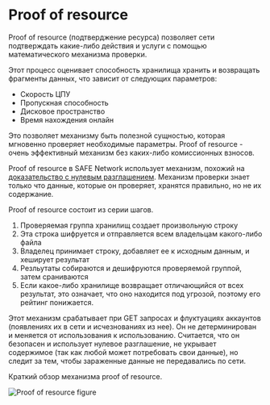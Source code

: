 # Proof of resource
Proof of resource (подтверджение ресурса) позволяет сети подтверждать какие-либо действия и услуги с помощью математического механизма проверки.

Этот процесс оценивает способность хранилища хранить и возвращать фрагменты данных, что зависит от следующих параметров:

* Скорость ЦПУ
* Пропускная способность
* Дисковое пространство
* Время нахождения онлайн

Это позволяет механизму быть полезной сущностью, которая мгновенно проверяет необходимые параметры. Proof of resource - очень эффективный механизм без каких-либо комиссионных взносов.

Proof of resource в SAFE Network использует механизм, похожий на [доказательство с нулевым разглашением](https://ru.wikipedia.org/wiki/%D0%94%D0%BE%D0%BA%D0%B0%D0%B7%D0%B0%D1%82%D0%B5%D0%BB%D1%8C%D1%81%D1%82%D0%B2%D0%BE_%D1%81_%D0%BD%D1%83%D0%BB%D0%B5%D0%B2%D1%8B%D0%BC_%D1%80%D0%B0%D0%B7%D0%B3%D0%BB%D0%B0%D1%88%D0%B5%D0%BD%D0%B8%D0%B5%D0%BC). Механизм проверки знает только что данные, которые он проверяет, хранятся правильно, но не их содержание.

Proof of resource состоит из серии шагов.

1. Проверяемая группа хранилищ создает произвольную строку
2. Эта строка шифруется и отправляется всем владельцам какого-либо файла
3. Владелец принимает строку, добавляет ее к исходным данным, и хеширует результат
4. Резльутаты собираются и дешифруются проверяемой группой, затем сраниваются
5. Если какое-либо хранилище возвращает отличающийся от всех результат, это означает, что оно находится под угрозой, поэтому его рейтинг понижается.

Этот механизм срабатывает при GET запросах и флуктуациях аккаунтов (появлениях их в сети и исчезнованиях из нее). Он не детерминирован и меняется от использования к использованию. Считается, что он безопасен и использует нулевое разглашение, не укрывает содержимое (так как любой может потребовать свои данные), но следит за тем, чтобы зараженные данные не передавались по сети.

Краткий обзор механизма proof of resource.

![Proof of resource figure](./img/por-diagram.png)
